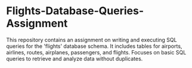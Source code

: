 # Flights-Database-Queries-Assignment
This repository contains an assignment on writing and executing SQL queries for the 'flights' database schema. It includes tables for airports, airlines, routes, airplanes, passengers, and flights. Focuses on basic SQL queries to retrieve and analyze data without duplicates.
